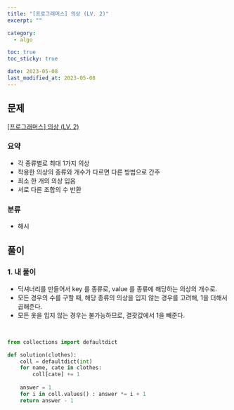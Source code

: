 ```yaml
---
title: "[프로그래머스] 의상 (LV. 2)"
excerpt: ""

category:
  - algo

toc: true
toc_sticky: true

date: 2023-05-08
last_modified_at: 2023-05-08
---
```


## 문제

[[프로그래머스] 의상 (LV. 2)](https://school.programmers.co.kr/learn/courses/30/lessons/42578)

### 요약

- 각 종류별로 최대 1가지 의상
- 착용한 의상의 종류와 개수가 다르면 다른 방법으로 간주
- 최소 한 개의 의상 입음
- 서로 다른 조합의 수 반환

### 분류

- 해시

## 풀이

### 1. 내 풀이

- 딕셔너리를 만들어서 key 를 종류로, value 를 종류에 해당하는 의상의 개수로.
- 모든 경우의 수를 구할 때, 해당 종류의 의상을 입지 않는 경우를 고려해, 1을 더해서 곱해준다.
- 모든 옷을 입지 않는 경우는 불가능하므로, 결괏값에서 1을 빼준다.

<br>


```python
from collections import defaultdict

def solution(clothes):
    coll = defaultdict(int)
    for name, cate in clothes:
        coll[cate] += 1
    
    answer = 1
    for i in coll.values() : answer *= i + 1
    return answer - 1
```